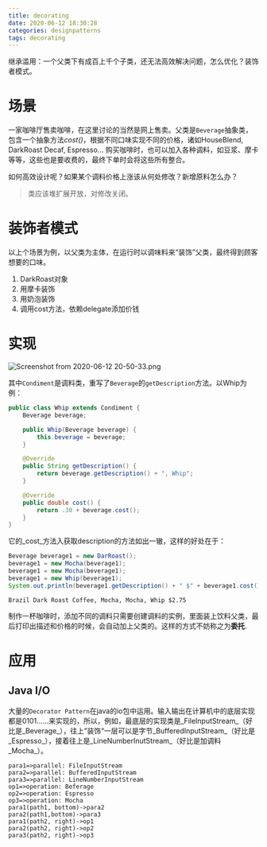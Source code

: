 ```yaml
---
title: decorating
date: 2020-06-12 18:30:28
categories: designpatterns
tags: decorating
---
```


继承滥用：一个父类下有成百上千个子类，还无法高效解决问题，怎么优化？装饰者模式。

<!-- more -->

# 场景

一家咖啡厅售卖咖啡，在这里讨论的当然是网上售卖。父类是`Beverage`抽象类，包含一个抽象方法*cost()*，根据不同口味实现不同的价格，诸如HouseBlend, DarkRoast Decaf, Espresso... 购买咖啡时，也可以加入各种调料，如豆浆、摩卡等等，这些也是要收费的，最终下单时会将这些所有整合。

如何高效设计呢？如果某个调料价格上涨该从何处修改？新增原料怎么办？

> 类应该堆扩展开放，对修改关闭。

# 装饰者模式

以上个场景为例，以父类为主体，在运行时以调味料来“装饰”父类，最终得到顾客想要的口味。

1. DarkRoast对象
2. 用摩卡装饰
3. 用奶泡装饰
4. 调用cost方法，依赖delegate添加价钱

# 实现

![Screenshot from 2020-06-12 20-50-33.png](https://i.loli.net/2020/06/12/jQwAkbz7V6n8dGK.png)

其中`Condiment`是调料类，重写了`Beverage`的`getDescription`方法。以Whip为例：

```java
public class Whip extends Condiment {
    Beverage beverage;

    public Whip(Beverage beverage) {
        this.beverage = beverage;
    }

    @Override
    public String getDescription() {
        return beverage.getDescription() + ", Whip";
    }

    @Override
    public double cost() {
        return .30 + beverage.cost();
    }
}
```

它的_cost_方法入获取description的方法如出一辙，这样的好处在于：

```java
Beverage beverage1 = new DarRoast();
beverage1 = new Mocha(beverage1);
beverage1 = new Mocha(beverage1);
beverage1 = new Whip(beverage1);
System.out.println(beverage1.getDescription() + " $" + beverage1.cost());
```

```console
Brazil Dark Roast Coffee, Mocha, Mocha, Whip $2.75
```

制作一杯咖啡时，添加不同的调料只需要创建调料的实例，里面装上饮料父类，最后打印出描述和价格的时候，会自动加上父类的。这样的方式不妨称之为**委托**.

# 应用

## Java I/O

大量的`Decorator Pattern`在java的io包中运用。输入输出在计算机中的底层实现都是0101……来实现的，所以，例如，最底层的实现类是_FileInputStream_（好比是_Beverage_），往上”装饰“一层可以是字节_BufferedInputStream_（好比是_Espresso_），接着往上是_LineNumberInutStream_（好比是加调料_Mocha_）。

```flow
para1=>parallel: FileInputStream
para2=>parallel: BufferedInputStream
para3=>parallel: LineNumberInputStream
op1=>operation: Beferage
op2=>operation: Espresso
op3=>operation: Mocha
para1(path1, bottom)->para2
para2(path1,bottom)->para3
para1(path2, right)->op1
para2(path2, right)->op2
para3(path2, right)->op3
```
